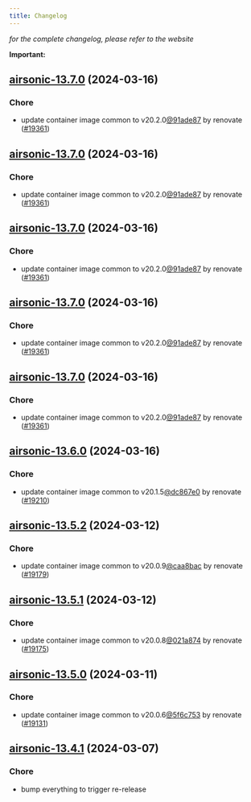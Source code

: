 ```yaml
---
title: Changelog
---
```



*for the complete changelog, please refer to the website*

**Important:**


## [airsonic-13.7.0](https://github.com/truecharts/charts/compare/airsonic-13.6.0...airsonic-13.7.0) (2024-03-16)

### Chore



- update container image common to v20.2.0[@91ade87](https://github.com/91ade87) by renovate ([#19361](https://github.com/truecharts/charts/issues/19361))


## [airsonic-13.7.0](https://github.com/truecharts/charts/compare/airsonic-13.6.0...airsonic-13.7.0) (2024-03-16)

### Chore



- update container image common to v20.2.0[@91ade87](https://github.com/91ade87) by renovate ([#19361](https://github.com/truecharts/charts/issues/19361))


## [airsonic-13.7.0](https://github.com/truecharts/charts/compare/airsonic-13.6.0...airsonic-13.7.0) (2024-03-16)

### Chore



- update container image common to v20.2.0[@91ade87](https://github.com/91ade87) by renovate ([#19361](https://github.com/truecharts/charts/issues/19361))


## [airsonic-13.7.0](https://github.com/truecharts/charts/compare/airsonic-13.6.0...airsonic-13.7.0) (2024-03-16)

### Chore



- update container image common to v20.2.0[@91ade87](https://github.com/91ade87) by renovate ([#19361](https://github.com/truecharts/charts/issues/19361))


## [airsonic-13.7.0](https://github.com/truecharts/charts/compare/airsonic-13.6.0...airsonic-13.7.0) (2024-03-16)

### Chore



- update container image common to v20.2.0[@91ade87](https://github.com/91ade87) by renovate ([#19361](https://github.com/truecharts/charts/issues/19361))


## [airsonic-13.6.0](https://github.com/truecharts/charts/compare/airsonic-13.5.2...airsonic-13.6.0) (2024-03-16)

### Chore



- update container image common to v20.1.5[@dc867e0](https://github.com/dc867e0) by renovate ([#19210](https://github.com/truecharts/charts/issues/19210))


## [airsonic-13.5.2](https://github.com/truecharts/charts/compare/airsonic-13.5.1...airsonic-13.5.2) (2024-03-12)

### Chore



- update container image common to v20.0.9[@caa8bac](https://github.com/caa8bac) by renovate ([#19179](https://github.com/truecharts/charts/issues/19179))


## [airsonic-13.5.1](https://github.com/truecharts/charts/compare/airsonic-13.5.0...airsonic-13.5.1) (2024-03-12)

### Chore



- update container image common to v20.0.8[@021a874](https://github.com/021a874) by renovate ([#19175](https://github.com/truecharts/charts/issues/19175))


## [airsonic-13.5.0](https://github.com/truecharts/charts/compare/airsonic-13.4.1...airsonic-13.5.0) (2024-03-11)

### Chore



- update container image common to v20.0.6[@5f6c753](https://github.com/5f6c753) by renovate ([#19131](https://github.com/truecharts/charts/issues/19131))


## [airsonic-13.4.1](https://github.com/truecharts/charts/compare/airsonic-13.4.0...airsonic-13.4.1) (2024-03-07)

### Chore



- bump everything to trigger re-release

